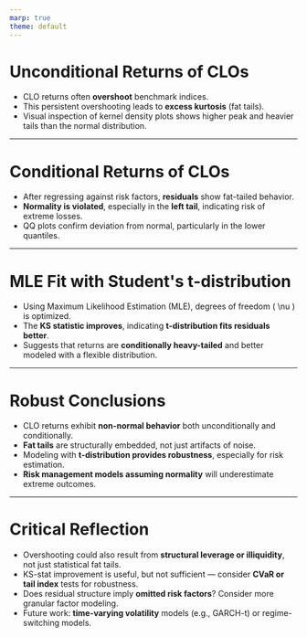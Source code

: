 ```yaml
---
marp: true
theme: default
---
```


<!-- Slide 1 -->

# Unconditional Returns of CLOs

- CLO returns often **overshoot** benchmark indices.
- This persistent overshooting leads to **excess kurtosis** (fat tails).
- Visual inspection of kernel density plots shows higher peak and heavier tails than the normal distribution.

---

<!-- Slide 2 -->

# Conditional Returns of CLOs

- After regressing against risk factors, **residuals** show fat-tailed behavior.
- **Normality is violated**, especially in the **left tail**, indicating risk of extreme losses.
- QQ plots confirm deviation from normal, particularly in the lower quantiles.

---

<!-- Slide 3 -->

# MLE Fit with Student's t-distribution

- Using Maximum Likelihood Estimation (MLE), degrees of freedom \( \nu \) is optimized.
- The **KS statistic improves**, indicating **t-distribution fits residuals better**.
- Suggests that returns are **conditionally heavy-tailed** and better modeled with a flexible distribution.

---

<!-- Slide 4 -->

# Robust Conclusions

- CLO returns exhibit **non-normal behavior** both unconditionally and conditionally.
- **Fat tails** are structurally embedded, not just artifacts of noise.
- Modeling with **t-distribution provides robustness**, especially for risk estimation.
- **Risk management models assuming normality** will underestimate extreme outcomes.

---

<!-- Slide 5 -->

# Critical Reflection

- Overshooting could also result from **structural leverage or illiquidity**, not just statistical fat tails.
- KS-stat improvement is useful, but not sufficient — consider **CVaR or tail index** tests for robustness.
- Does residual structure imply **omitted risk factors**? Consider more granular factor modeling.
- Future work: **time-varying volatility** models (e.g., GARCH-t) or regime-switching models.

